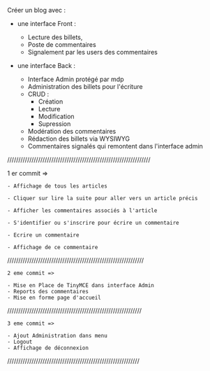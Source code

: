 Créer un blog avec :

- une interface Front :
    - Lecture des billets, 
    - Poste de commentaires
    - Signalement par les users des commentaires

- une interface Back :
    - Interface Admin protégé par mdp
    - Administration des billets pour l'écriture
    - CRUD :
        - Création
        - Lecture
        - Modification
        - Supression
    - Modération des commentaires
    - Rédaction des billets via WYSIWYG
    - Commentaires signalés qui remontent dans l'interface admin
 
 /////////////////////////////////////////////////////////////////
   
   1 er commit => 
    
    - Affichage de tous les articles

    - Cliquer sur lire la suite pour aller vers un article précis

    - Afficher les commentaires associés à l'article

    - S'identifier ou s'inscrire pour écrire un commentaire

    - Ecrire un commentaire

    - Affichage de ce commentaire
//////////////////////////////////////////////////////////////

    2 eme commit =>

    - Mise en Place de TinyMCE dans interface Admin
    - Reports des commentaires
    - Mise en forme page d'accueil

/////////////////////////////////////////////////////////////

    3 eme commit =>

    - Ajout Administration dans menu
    - Logout
    - Affichage de déconnexion

////////////////////////////////////////////////////////////
